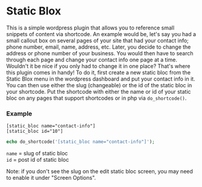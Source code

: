 # Static Blox
This is a simple wordpress plugin that allows you to reference small snippets of content via shortcode. An example would be, let's say you had a small callout box on several pages of your site that had your contact info; phone number, email, name, address, etc. Later, you decide to change the address or phone number of your business. You would then have to search through each page and change your contact info one page at a time. Wouldn't it be nice if you only had to change it in one place? That's where this plugin comes in handy! To do it, first create a new static bloc from the Static Blox menu in the wordpress dashboard and put your contact info in it. You can then use either the slug (changeable) or the id of the static bloc in your shortcode. Put the shortcode with either the name or id of your static bloc on any pages that support shortcodes or in php via `do_shortcode()`.

### Example
```
[static_bloc name="contact-info"]
[static_bloc id="10"]
```
```php
echo do_shortcode('[static_bloc name="contact-info"]');
```
`name` = slug of static bloc  
`id` = post id of static bloc  

Note: if you don't see the slug on the edit static bloc screen, you may need to enable it under "Screen Options".
